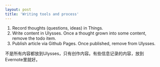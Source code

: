 ```yaml
---
layout: post
title: 'Writing tools and process'
---
```


1. Record thoughts (questions, ideas) in Things.
2. Write content in Ulysses. Once a thought grown into some content, remove the todo item.
4. Publish article via Github Pages. Once published, remove from Ulysses.

不是所有内容都放到Ulysses，只有创作内容。有些信息记录的内容，放到Evernote里就好。